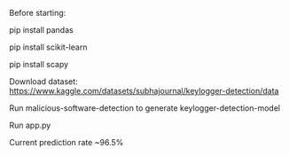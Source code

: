 Before starting:

pip install pandas

pip install scikit-learn

pip install scapy

Download dataset: https://www.kaggle.com/datasets/subhajournal/keylogger-detection/data

Run malicious-software-detection to generate keylogger-detection-model

Run app.py

Current prediction rate ~96.5%
